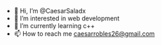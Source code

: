 - 👋 Hi, I’m @CaesarSaladx
- 👀 I’m interested in web development
- 🌱 I’m currently learning c++ 
- 📫 How to reach me caesarrobles26@gmail.com

<!---
CaesarSaladx/CaesarSaladx is a ✨ special ✨ repository because its `README.md` (this file) appears on your GitHub profile.
You can click the Preview link to take a look at your changes.
--->
